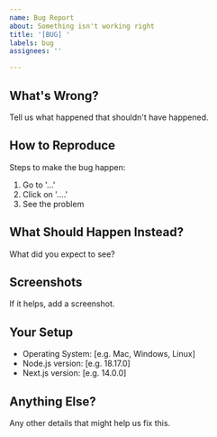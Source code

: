 ```yaml
---
name: Bug Report
about: Something isn't working right
title: '[BUG] '
labels: bug
assignees: ''

---
```


## What's Wrong?

Tell us what happened that shouldn't have happened.

## How to Reproduce

Steps to make the bug happen:
1. Go to '...'
2. Click on '....'
3. See the problem

## What Should Happen Instead?

What did you expect to see?

## Screenshots

If it helps, add a screenshot.

## Your Setup

- Operating System: [e.g. Mac, Windows, Linux]
- Node.js version: [e.g. 18.17.0]
- Next.js version: [e.g. 14.0.0]

## Anything Else?

Any other details that might help us fix this.
